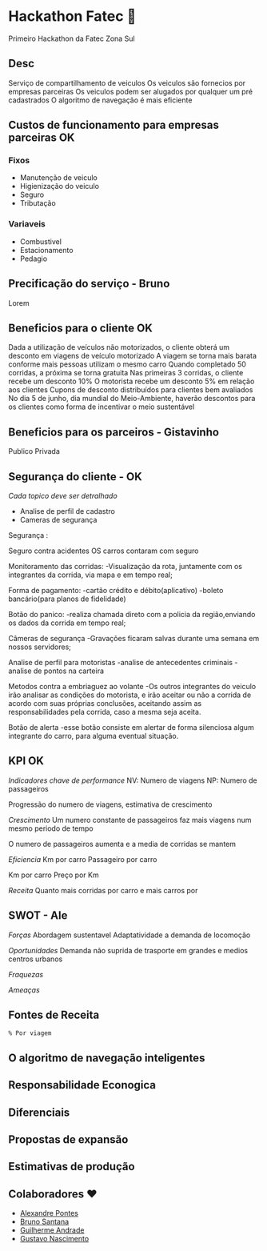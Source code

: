 
# Hackathon Fatec :rocket:
Primeiro Hackathon da Fatec Zona Sul


## Desc 
Serviço de compartilhamento de veiculos
Os veiculos são fornecios por empresas parceiras
Os veiculos podem ser alugados por qualquer um pré cadastrados
O algoritmo de navegação é mais eficiente 



## Custos de funcionamento para empresas parceiras OK
### Fixos
- Manutenção de veiculo
- Higienização do veiculo
- Seguro
- Tributação 

### Variaveis 
- Combustivel
- Estacionamento 
- Pedagio


## Precificação do serviço - Bruno
Lorem 


## Beneficios para o cliente OK
Dada a utilização de veículos não motorizados, o cliente obterá um desconto em viagens de veículo motorizado
A viagem se torna mais barata conforme mais pessoas utilizam o mesmo carro
Quando completado 50 corridas, a próxima se torna gratuita
Nas primeiras 3 corridas, o cliente recebe um desconto 10%
O motorista recebe um desconto 5% em relação aos clientes
Cupons de desconto distribuídos para clientes bem avaliados
No dia 5 de junho, dia mundial do Meio-Ambiente, haverão descontos para os clientes como forma de incentivar o meio sustentável

## Beneficios para os parceiros - Gistavinho
Publico 
Privada



## Segurança do cliente - OK
*Cada topico deve ser detralhado*
- Analise de perfil de cadastro
- Cameras de segurança

Segurança :

Seguro contra acidentes
OS carros contaram com seguro 

Monitoramento das corridas:
-Visualização da rota, juntamente com os integrantes da corrida, via mapa e em tempo real;

Forma de pagamento:
-cartão crédito e débito(aplicativo)
-boleto bancário(para planos de fidelidade)

Botão do panico:
-realiza chamada direto com a policia da região,enviando os dados da corrida em tempo real;

Câmeras de segurança
-Gravações ficaram salvas durante uma semana em nossos servidores;

Analise de perfil para motoristas 
-analise de antecedentes criminais
-analise de pontos na carteira

Metodos contra a embriaguez ao volante 
-Os outros integrantes do veiculo irão analisar as condições do motorista, e irão aceitar ou não a corrida de acordo com suas próprias conclusões, aceitando assim  as responsabilidades pela corrida, caso a mesma seja aceita.

Botão de alerta 
-esse botão consiste em alertar de forma silenciosa algum integrante do carro, para alguma eventual situação.






## KPI OK
*Indicadores chave de performance*
NV: Numero de viagens 
NP: Numero de passageiros 

Progressão do numero de viagens, estimativa de crescimento 



*Crescimento*
Um numero constante de passageiros faz mais viagens num mesmo periodo de tempo

O numero de passageiros aumenta e a media de corridas se mantem


*Eficiencia*
Km por carro
Passageiro por carro


Km por carro
Preço por Km


*Receita*
Quanto mais corridas por carro e mais carros por



## SWOT - Ale
*Forças* 
Abordagem sustentavel
Adaptatividade a demanda de locomoção


*Oportunidades*
Demanda não suprida de trasporte em grandes e medios centros urbanos

*Fraquezas*


*Ameaças*



## Fontes de Receita
    % Por viagem



## O algoritmo de navegação inteligentes


## Responsabilidade Econogica



## Diferenciais

## Propostas de expansão

## Estimativas de produção


## Colaboradores ❤️

- [Alexandre Pontes]()
- [Bruno Santana]()
- [Guilherme Andrade]()
- [Gustavo Nascimento]()
